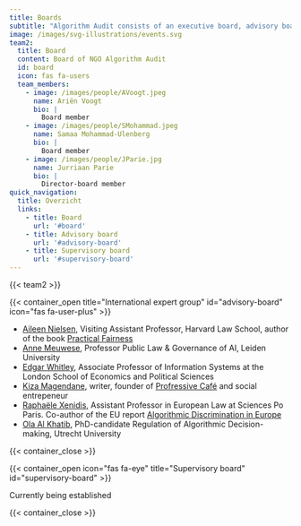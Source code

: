 ```yaml
---
title: Boards
subtitle: "Algorithm Audit consists of an executive board, advisory board, supervisory board, various teams and works with case-based advice commissions that consist of independent experts and stakeholder. Learn more about\_the executive [teams](/about/teams/).\n"
image: /images/svg-illustrations/events.svg
team2:
  title: Board
  content: Board of NGO Algorithm Audit
  id: board
  icon: fas fa-users
  team_members:
    - image: /images/people/AVoogt.jpeg
      name: Ariën Voogt
      bio: |
        Board member
    - image: /images/people/SMohammad.jpeg
      name: Samaa Mohammad-Ulenberg
      bio: |
        Board member
    - image: /images/people/JParie.jpg
      name: Jurriaan Parie
      bio: |
        Director-board member
quick_navigation:
  title: Overzicht
  links:
    - title: Board
      url: '#board'
    - title: Advisory board
      url: '#advisory-board'
    - title: Supervisory board
      url: '#supervisory-board'
---
```


{{< team2 >}}

{{< container_open title="International expert group" id="advisory-board" icon="fas fa-user-plus" >}}

* [Aileen Nielsen](https://hls.harvard.edu/faculty/aileen-nielsen/), Visiting Assistant Professor, Harvard Law School, author of the book [Practical Fairness](https://www.oreilly.com/library/view/practical-fairness/9781492075721/)		&#x9;
* [Anne Meuwese](https://www.universiteitleiden.nl/medewerkers/anne-meuwese#tab-1), Professor Public Law & Governance of AI, Leiden University
* [Edgar Whitley](https://www.lse.ac.uk/management/people/academic-staff/ewhitley), Associate Professor of Information Systems at the London School of Economics and Political Sciences&#x9;
* [Kiza Magendane](https://progressiefcafe.nl/team/kiza/), writer, founder of [Profressive Café](https://progressiefcafe.nl) and social entrepeneur
* [Raphaële Xenidis](https://www.sciencespo.fr/ecole-droit/en/xenidis-raphaele/), Assistant Professor in European Law at Sciences Po Paris. Co-author of the EU report [Algorithmic Discrimination in Europe](https://op.europa.eu/en/publication-detail/-/publication/082f1dbc-821d-11eb-9ac9-01aa75ed71a1)
* [Ola Al Khatib](https://www.uu.nl/staff/OAAlKhatib), PhD-candidate Regulation of Algorithmic Decision-making, Utrecht University

{{< container_close >}}

{{< container_open icon="fas fa-eye" title="Supervisory board" id="supervisory-board" >}}

Currently being established

{{< container_close >}}
